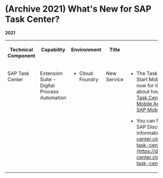 <!-- loio93f0417e07a94cb886722d694641d3a7 -->

# \(Archive 2021\) What's New for SAP Task Center?





**2021**


<table>
<tr>
<th valign="top">

Technical Component



</th>
<th valign="top">

Capability



</th>
<th valign="top">

Environment



</th>
<th valign="top">

Title



</th>
<th valign="top">

Description



</th>
<th valign="top">

Action



</th>
<th valign="top">

Type



</th>
<th valign="top">

Available as of



</th>
</tr>
<tr>
<td valign="top">

 SAP Task Center 



</td>
<td valign="top">

Extension Suite - Digital Process Automation



</td>
<td valign="top">

-   Cloud Foundry



</td>
<td valign="top">

New Service



</td>
<td valign="top">

-   The Task Center in the SAP Mobile Start Mobile App is generally available now for iOS. For more information about how to set it up, see [Configure Task Center in the SAP Mobile Start Mobile App](../40-administration/configure-task-center-in-the-sap-mobile-start-mobile-app-732d228.md) and [Task Center in the SAP Mobile Start Mobile App](../70-using-the-web-app/task-center-in-the-sap-mobile-start-mobile-app-cb7cab6.md).

-   You can find SAP Task Center on the SAP Discovery Center. For more information, see [https://discovery-center.cloud.sap/serviceCatalog/sap-task-center?region=all](https://discovery-center.cloud.sap/serviceCatalog/sap-task-center?region=all).




</td>
<td valign="top">

Info only



</td>
<td valign="top">

New



</td>
<td valign="top">

2021-12-06



</td>
</tr>
</table>

